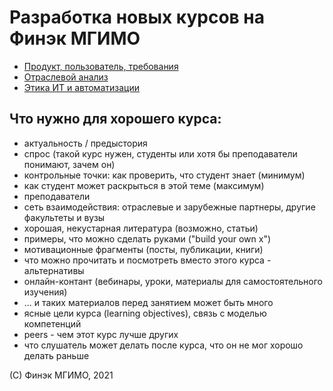 # Разработка новых курсов на Финэк МГИМО

- [Продукт, пользователь, требования](/product)
- [Отраслевой анализ](https://docs.google.com/document/d/1f5nDd-WeGCJHiH1edhrNYEOrK3cfzvmYukQNRFGjCbE/edit)
- [Этика ИТ и автоматизации](/ethics) 

## Что нужно для хорошего курса:

- актуальность / предыстория
- спрос (такой курс нужен, студенты или хотя бы преподаватели понимают, зачем он)
- контрольные точки: как проверить, что студент знает (минимум) 
- как студент может раскрыться в этой теме (максимум)
- преподаватели
- сеть взаимодействия: отраслевые и зарубежные партнеры, другие факультеты и вузы 
- хорошая, некустарная литература (возможно, статьи)
- примеры, что можно сделать руками ("build your own x")
- мотивационные фрагменты (посты, публикации, книги)
- что можно прочитать и посмотреть вместо этого курса - альтернативы
- онлайн-контант (вебинары, уроки, материалы для самостоятельного изучения)
- ... и таких материалов перед занятием может быть много
- ясные цели курса (learning objectives), связь с моделью компетенций
- peers - чем этот курс лучше других
- что слушатель может делать после курса, что он не мог хорошо делать раньше

(С) Финэк МГИМО, 2021
